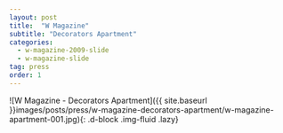```yaml
---
layout: post
title:  "W Magazine"
subtitle: "Decorators Apartment"
categories: 
  - w-magazine-2009-slide
  - w-magazine-slide
tag: press
order: 1
---
```


![W Magazine - Decorators Apartment]({{ site.baseurl }}images/posts/press/w-magazine-decorators-apartment/w-magazine-apartment-001.jpg){: .d-block .img-fluid .lazy}
